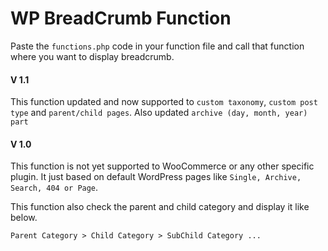 # WP BreadCrumb Function

Paste the `functions.php` code in your function file and call that function where you want to display breadcrumb.

#### V 1.1

This function updated and now supported to `custom taxonomy`, `custom post type` and `parent/child pages`. Also updated `archive (day, month, year) part`

#### V 1.0

This function is not yet supported to WooCommerce or any other specific plugin. It just based on default WordPress pages like `Single, Archive, Search, 404 or Page`.

This function also check the parent and child category and display it like below.

`Parent Category > Child Category > SubChild Category ...`
